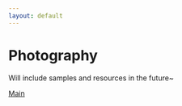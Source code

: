 ```yaml
---
layout: default
---
```


# Photography 

Will include samples and resources in the future~

[Main](./index.md)
